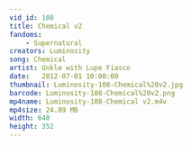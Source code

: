 ```yaml
---
vid_id: 108
title: Chemical v2
fandoms:
    - Supernatural
creators: Luminosity
song: Chemical
artist: Unkle with Lupe Fiasco
date:   2012-07-01 10:00:00
thumbnail: Luminosity-108-Chemical%20v2.jpg
barcode: Luminosity-108-Chemical%20v2.png
mp4name: Luminosity-108-Chemical v2.m4v
mp4size: 24.89 MB
width: 640
height: 352
---
```



